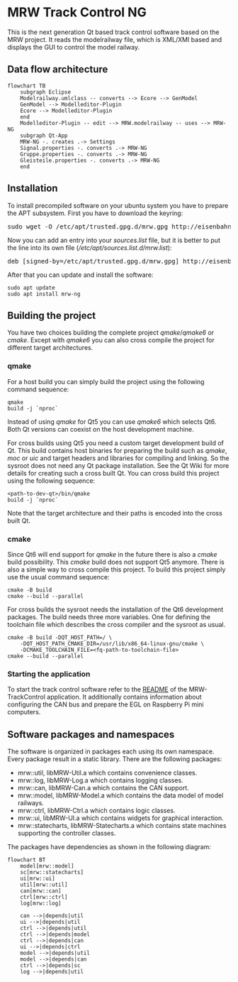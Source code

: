 # MRW Track Control NG
This is the next generation Qt based track control software based on the MRW project. It reads the modelrailway file, which is XML/XMI based and displays the GUI to control the model railway.

## Data flow architecture

```mermaid
flowchart TB
	subgraph Eclipse
	Modelrailway.umlclass -- converts --> Ecore --> GenModel
	GenModel --> Modelleditor-Plugin
	Ecore --> Modelleditor-Plugin
	end
	Modelleditor-Plugin -- edit --> MRW.modelrailway -- uses --> MRW-NG
	subgraph Qt-App
	MRW-NG -. creates .-> Settings
	Signal.properties -. converts .-> MRW-NG
	Gruppe.properties -. converts .-> MRW-NG
	Gleisteile.properties -. converts .-> MRW-NG
	end
```

## Installation

To install precompiled software on your ubuntu system you have to prepare
the APT subsystem. First you have to download the keyring:

<pre style="white-space: nowrap;">
sudo wget -O /etc/apt/trusted.gpg.d/mrw.gpg http://eisenbahnsteuerung.org/mrw.gpg
</pre>

Now you can add an entry into your *sources.list* file, but it is better to
put the line into its own file (*/etc/apt/sources.list.d/mrw.list*):

<pre style="white-space: nowrap;">
deb [signed-by=/etc/apt/trusted.gpg.d/mrw.gpg] http://eisenbahnsteuerung.org/apt/ mrw common firmware
</pre>

After that you can update and install the software:
```
sudo apt update
sudo apt install mrw-ng
```

## Building the project

You have two choices building the complete project *qmake*/*qmake6* or
*cmake*. Except with *qmake6* you can also cross compile the project for
different target architectures.

### qmake
For a host build you can simply build the project using the following command sequence:
```
qmake
build -j `nproc`
```
Instead of using *qmake* for Qt5 you can use *qmake6* which selects Qt6.
Both Qt versions can coexist on the host development machine.

For cross builds using Qt5 you need a custom target development build of Qt.
This build contains host binaries for preparing the build such as *qmake*,
*moc* or *uic* and target headers and libraries for compiling and linking.
So the sysroot does not need any Qt package installation. See the Qt Wiki
for more details for creating such a cross built Qt. You can cross build
this project using the following sequence:
```
<path-to-dev-qt>/bin/qmake
build -j `nproc`
```
Note that the target architecture and their paths is encoded into the cross built Qt.

### cmake
Since Qt6 will end support for *qmake* in the future there is also a *cmake*
build possibility. This *cmake* build does not support Qt5 anymore. There is
also a simple way to cross compile this project. To build this project
simply use the usual command sequence:
```
cmake -B build
cmake --build --parallel
```
For cross builds the sysroot needs the installation of the Qt6 development
packages. The build needs three more variables. One for defining the
toolchain file which describes the cross compiler and the sysroot as usual.
```
cmake -B build -DQT_HOST_PATH=/ \
	-DQT_HOST_PATH_CMAKE_DIR=/usr/lib/x86_64-linux-gnu/cmake \
	-DCMAKE_TOOLCHAIN_FILE=<fq-path-to-toolchain-file> 
cmake --build --parallel
```

### Starting the application
To start the track control software refer to the
[README](./track-control/README.md) of the MRW-TrackControl application. It
additionally contains information about configuring the CAN bus and prepare
the EGL on Raspberry Pi mini computers.

## Software packages and namespaces

The software is organized in packages each using its own namespace. Every package result in a static library. There are the following packages:
* mrw::util, libMRW-Util.a which contains convenience classes.
* mrw::log, libMRW-Log.a which contains logging classes.
* mrw::can, libMRW-Can.a which contains the CAN support.
* mrw::model, libMRW-Model.a which contains the data model of model railways.
* mrw::ctrl, libMRW-Ctrl.a which contains logic classes.
* mrw::ui, libMRW-UI.a which contains widgets for graphical interaction.
* mrw::statecharts, libMRW-Statecharts.a which contains state machines supporting the controller classes.

The packages have dependencies as shown in the following diagram:
```mermaid
flowchart BT
	model[mrw::model]
	sc[mrw::statecharts]
	ui[mrw::ui]
	util[mrw::util]
	can[mrw::can]
	ctrl[mrw::ctrl]
	log[mrw::log]

	can -->|depends|util
	ui -->|depends|util
	ctrl -->|depends|util
	ctrl -->|depends|model
	ctrl -->|depends|can
	ui -->|depends|ctrl
	model -->|depends|util
	model -->|depends|can
	ctrl -->|depends|sc
	log -->|depends|util
```
